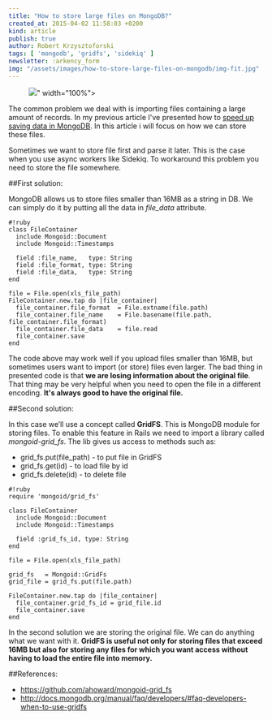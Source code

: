 ```yaml
---
title: "How to store large files on MongoDB?"
created_at: 2015-04-02 11:58:03 +0200
kind: article
publish: true
author: Robert Krzysztoforski
tags: [ 'mongodb', 'gridfs', 'sidekiq' ]
newsletter: :arkency_form
img: "/assets/images/how-to-store-large-files-on-mongodb/img-fit.jpg"
---
```


<p>
  <figure>
    <img src="<%= src_fit("how-to-store-large-files-on-mongodb/img.jpg") %>" width="100%">
  </figure>
</p>

The common problem we deal with is importing files containing a large amount of records. In my previous article
I've presented how to [speed up saving data in MongoDB](http://blog.arkency.com/2015/03/why-saving-data-using-mongohq-takes-so-long/). In this article i will focus on how we can store these files.

<!-- more -->

Sometimes we want to store file first and parse it later. This is the case when you use async workers like Sidekiq.
To workaround this problem you need to store the file somewhere.

##First solution:

MongoDB allows us to store files smaller than 16MB as a string in DB. We can simply do it by putting all the data in _file\_data_ attribute. 

```
#!ruby
class FileContainer
  include Mongoid::Document
  include Mongoid::Timestamps
  
  field :file_name,   type: String
  field :file_format, type: String
  field :file_data,   type: String
end

file = File.open(xls_file_path)
FileContainer.new.tap do |file_container|
  file_container.file_format  = File.extname(file.path)
  file_container.file_name    = File.basename(file.path, file_container.file_format)
  file_container.file_data    = file.read
  file_container.save
end
```

The code above may work well if you upload files smaller than 16MB, but sometimes users want to import (or store) files even larger.
The bad thing in presented code is that **we are losing information about the original file**. That thing may be very helpful when you need to open the file in a different encoding. **It's always good to have the original file.**

##Second solution:

In this case we’ll use a concept called **GridFS**. This is MongoDB module for storing files. To enable this feature in Rails we need to import a library called
_mongoid-grid\_fs_. The lib gives us access to methods such as:

- grid\_fs.put(file_path) - to put file in GridFS
- grid\_fs.get(id) - to load file by id
- grid\_fs.delete(id) - to delete file


```
#!ruby
require 'mongoid/grid_fs'

class FileContainer
  include Mongoid::Document
  include Mongoid::Timestamps
  
  field :grid_fs_id, type: String
end

file = File.open(xls_file_path)

grid_fs   = Mongoid::GridFs
grid_file = grid_fs.put(file.path)

FileContainer.new.tap do |file_container|
  file_container.grid_fs_id = grid_file.id
  file_container.save
end
```

In the second solution we are storing the original file. We can do anything what we want with it. **GridFS is useful not only for storing files that exceed 16MB but also for storing any files for which you want access without having to load the entire file into memory.**

##References:
- https://github.com/ahoward/mongoid-grid_fs
- http://docs.mongodb.org/manual/faq/developers/#faq-developers-when-to-use-gridfs


